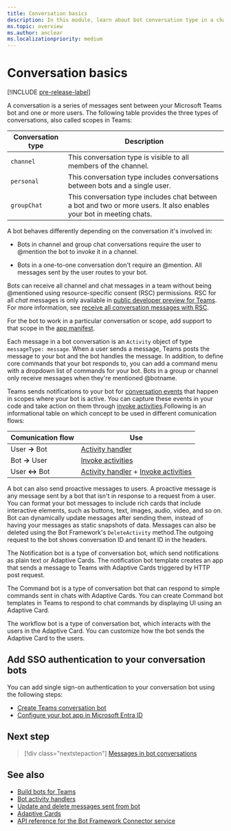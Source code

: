 ```yaml
---
title: Conversation basics
description: In this module, learn about bot conversation type in a channel, personal chat, and a group chat scopes in Microsoft Teams.
ms.topic: overview
ms.author: anclear
ms.localizationpriority: medium
---
```


# Conversation basics

[!INCLUDE [pre-release-label](~/includes/v4-to-v3-pointer-bots.md)]

A conversation is a series of messages sent between your Microsoft Teams bot and one or more users. The following table provides the three types of conversations, also called scopes in Teams:

| Conversation type | Description |
| ------- | ----------- |
| `channel` | This conversation type is visible to all members of the channel. |
| `personal` | This conversation type includes conversations between bots and a single user. |
| `groupChat` | This conversation type includes chat between a bot and two or more users. It also enables your bot in meeting chats. |

A bot behaves differently depending on the conversation it's involved in:

* Bots in channel and group chat conversations require the user to @mention the bot to invoke it in a channel.

* Bots in a one-to-one conversation don't require an @mention. All messages sent by the user routes to your bot.

Bots can receive all channel and chat messages in a team without being @mentioned using resource-specific consent (RSC) permissions. RSC for all *chat* messages is only available in [public developer preview for Teams](../../../resources/dev-preview/developer-preview-intro.md). For more information, see [receive all conversation messages with RSC](channel-messages-with-rsc.md).

For the bot to work in a particular conversation or scope, add support to that scope in the [app manifest](~/resources/schema/manifest-schema.md).

Each message in a bot conversation is an `Activity` object of type `messageType: message`. When a user sends a message, Teams posts the message to your bot and the bot handles the message. In addition, to define core commands that your bot responds to, you can add a command menu with a dropdown list of commands for your bot. Bots in a group or channel only receive messages when they're mentioned @botname.

Teams sends notifications to your bot for [conversation events](~/bots/how-to/conversations/bot-events.md) that happen in scopes where your bot is active. You can capture these events in your code and take action on them through [invoke activities](~/bots/how-to/conversations/bot-invoke-activity.md).Following is an informational table on which concept to be used in different comunication flows:

|Comunication flow| Use|
|---|---|
| User <b>-></b> Bot| [Activity handler](~/bots/how-to/conversations/bot-events.md#events-with-activity-handlers) |
| Bot <b>-></b> User| [Invoke activities](~/bots/how-to/conversations/bot-invoke-activity.md) |
| User <b><-></b> Bot| [Activity handler](~/bots/how-to/conversations/bot-events.md#events-with-activity-handlers) + [Invoke activities](~/bots/how-to/conversations/bot-invoke-activity.md)|

A bot can also send proactive messages to users. A proactive message is any message sent by a bot that isn't in response to a request from a user. You can format your bot messages to include rich cards that include interactive elements, such as buttons, text, images, audio, video, and so on. Bot can dynamically update messages after sending them, instead of having your messages as static snapshots of data. Messages can also be deleted using the Bot Framework's `DeleteActivity` method.The outgoing request to the bot shows conversation ID and tenant ID in the headers.

The Notification bot is a type of conversation bot, which send notifications as plain text or Adaptive Cards. The notification bot template creates an app that sends a message to Teams with Adaptive Cards triggered by HTTP post request.

The Command bot is a type of conversation bot that can respond to simple commands sent in chats with Adaptive Cards. You can create Command bot templates in Teams to respond to chat commands by displaying UI using an Adaptive Card.

The workflow bot is a type of conversation bot, which interacts with the users in the Adaptive Card. You can customize how the bot sends the Adaptive Card to the users.

## Add SSO authentication to your conversation bots

You can add single sign-on authentication to your conversation bot using the following steps:

* [Create Teams conversation bot](../../../sbs-teams-conversation-bot.yml)
* [Configure your bot app in Microsoft Entra ID](~/bots/how-to/authentication/bot-sso-register-aad.md)

## Next step

> [!div class="nextstepaction"]
> [Messages in bot conversations](~/bots/how-to/conversations/conversation-messages.md)

## See also

* [Build bots for Teams](../../what-are-bots.md)
* [Bot activity handlers](../../bot-basics.md)
* [Update and delete messages sent from bot](../update-and-delete-bot-messages.md)
* [Adaptive Cards](../../../task-modules-and-cards/cards/people-picker.md)
* [API reference for the Bot Framework Connector service](/azure/bot-service/rest-api/bot-framework-rest-connector-api-reference)
